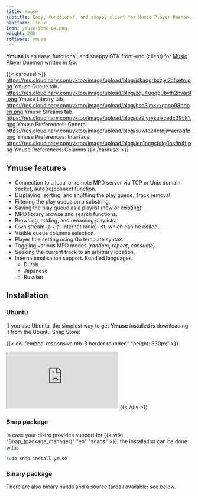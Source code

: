 ```yaml
---
title: Ymuse
subtitle: Easy, functional, and snappy client for Music Player Daemon.
platform: linux
icon: ymuse-icon-64.png
weight: 200
software: ymuse
---
```


**Ymuse** is an easy, functional, and snappy GTK front-end (client) for [Music Player Daemon](https://www.musicpd.org/) written in Go.

{{< carousel >}}
https://res.cloudinary.com/yktoo/image/upload/blog/jskaqgrbxzjyi7ofxetn.png Ymuse Queue tab.
https://res.cloudinary.com/yktoo/image/upload/blog/zqu4ugqg0bvlh2hvajst.png Ymuse Library tab.
https://res.cloudinary.com/yktoo/image/upload/blog/hsc3lmkxxqaoo98bdoen.png Ymuse Streams tab.
https://res.cloudinary.com/yktoo/image/upload/blog/cz9iyrysulxcedc39vk1.png Ymuse Preferences: General
https://res.cloudinary.com/yktoo/image/upload/blog/suwte24ctnjjwacrpqfp.png Ymuse Preferences: Interface
https://res.cloudinary.com/yktoo/image/upload/blog/ien1ncgsfdlg0nsfin4t.png Ymuse Preferences: Columns
{{< /carousel >}}

## Ymuse features

* Connection to a local or remote MPD server via TCP or Unix domain socket, auto(re)connect function.
* Displaying, sorting, and shuffling the play queue. Track removal.
* Filtering the play queue on a substring.
* Saving the play queue as a playlist (new or existing).
* MPD library browse and search functions.
* Browsing, adding, and renaming playlists.
* Own stream (a.k.a. Internet radio) list, which can be edited.
* Visible queue columns selection.
* Player title setting using Go template syntax.
* Toggling various MPD modes (*random*, *repeat*, *consume*).
* Seeking the current track to an arbitrary location.
* Internationalisation support. Bundled languages:
    * Dutch
    * Japanese
    * Russian

## Installation

### Ubuntu

If you use Ubuntu, the simplest way to get **Ymuse** installed is downloading it from the Ubuntu Snap Store:

{{< div "embed-responsive mb-3 border rounded" "height: 330px" >}}
<iframe src="https://snapcraft.io/ymuse/embedded?button=black&summary=true"></iframe>
{{< /div >}}

### Snap package

In case your distro provides support for {{< wiki "Snap_(package_manager)" "en" "snaps" >}}, the installation can be done with:

```bash
sudo snap install ymuse
```

### Binary package

There are also binary builds and a source tarball available: see below.

